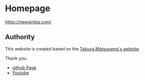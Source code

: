 # Homepage

https://newsintea.com/

## Authority

This website is created based on the [Takuya Matsuyama's website](https://www.craftz.dog/).

Thank you.

- [github Page](https://github.com/craftzdog/craftzdog-homepage)
- [Youtube](https://www.youtube.com/watch?v=bSMZgXzC9AA)
